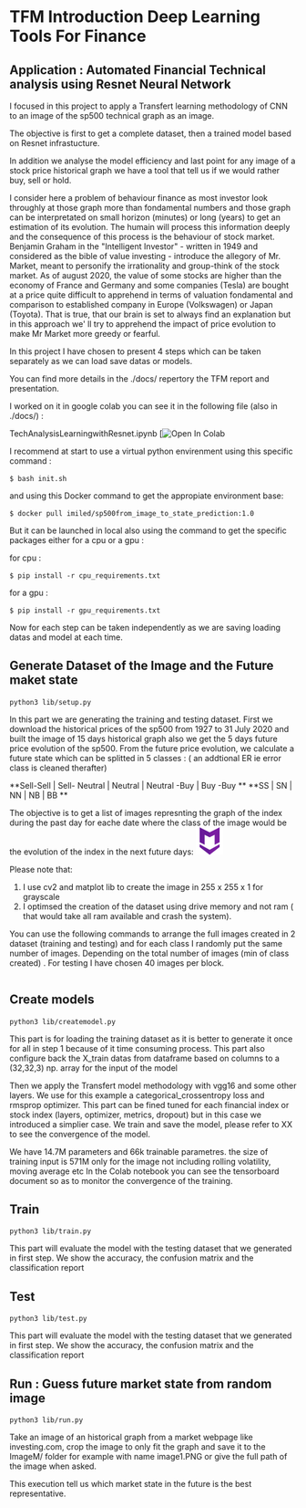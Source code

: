 # TFM Introduction Deep Learning Tools For Finance 
## Application : Automated Financial Technical analysis using Resnet Neural Network

I focused in this project to apply a Transfert learning methodology of CNN to an image of the sp500 technical graph as an image. 

The objective is first to get a complete dataset, then a trained model based on Resnet infrastucture. 

In addition we analyse the model efficiency and last point for any image of a stock price historical graph we have a tool that tell us if we would rather buy, sell or hold.

I consider here a problem of behaviour finance as most investor look throughly at those graph more than fondamental numbers and those graph can be interpretated on small horizon (minutes) or long (years) to get an estimation of its evolution. The humain will process this information deeply and the consequence of this process is the behaviour of stock market. Benjamin Graham in the "Intelligent Investor" - written in 1949 and considered as the bible of value investing - introduce the allegory of Mr. Market, meant to personify the irrationality and group-think of the stock market. As of august 2020, the value of some stocks are higher than the economy of France and Germany and some companies (Tesla) are bought at a price quite difficult to apprehend in terms of valuation fondamental and comparison to established company in Europe (Volkswagen) or Japan (Toyota). That is true, that our brain is set to always find an explanation but in this approach we' ll try to apprehend the impact of price evolution to make Mr Market more greedy or fearful.

In this project I have chosen to present 4 steps which can be taken separately as we can load save datas or models. 

You can find more details in the ./docs/ repertory the TFM report and presentation. 

I worked on it in google colab you can see it in the following file (also in ./docs/) :

TechAnalysisLearningwithResnet.ipynb [![Open In Colab](https://colab.research.google.com/github/imiled/TechnicalAnalysisLearningwithResnet/blob/main/TechnicalAnalysisLearningwithResnet.ipynb#scrollTo=DDX3dN5zO3dS)

I recommend at start to use a virtual python envirenment using this specific command :
```
$ bash init.sh
```

and using this Docker command to get the appropiate environment base:
```
$ docker pull imiled/sp500from_image_to_state_prediction:1.0
```

But it can be launched in local also using the command to get the specific packages either for a cpu or a gpu :

for cpu :
```
$ pip install -r cpu_requirements.txt
```

for a gpu :
```
$ pip install -r gpu_requirements.txt
```


Now for each step can be taken independently as we are saving loading datas and model at each time.

## Generate Dataset of the Image and the Future maket state
```
python3 lib/setup.py
```

In this part we are generating the training and testing dataset.
First we download the historical prices of the sp500 from 1927 to 31 July 2020 and built the image of 15 days historical graph also we get the 5 days future price evolution of the sp500. 
From the future price evolution, we calculate a future state which can be splitted in 5 classes : ( an addtional ER ie error class is cleaned therafter)

**Sell-Sell | Sell- Neutral | Neutral | Neutral -Buy | Buy -Buy **
**SS | SN | NN | NB | BB **

The objective is to get a list of images represnting the graph of the index during the past day for eache date where the class of the image would be the evolution of the index in the next future days:
![alt text](https://github.com/adam-p/markdown-here/raw/master/src/common/images/icon48.png "Logo Title Text 1")

Please note that: 
1. I use cv2 and matplot lib to create the image in 255 x 255 x 1 for grayscale
2. I optimsed the creation of the dataset using drive memory and not ram ( that would take all ram available and crash the system).

You can use the following commands to arrange the full images created in 2 dataset (training and testing) and for each class I randomly put the same number of images. Depending on the total number of images (min of class created) . For testing I have chosen 40 images per block. 
```

```
## Create models 
```
python3 lib/createmodel.py 
```

This part is for loading the training dataset as it is better to generate it once for all in step 1 because of it time consuming process.
This part also configure back the X_train datas from dataframe based on columns to a (32,32,3) np. array for the input of the model 

Then we apply the Transfert model methodology with vgg16 and some other layers.
We use for this example a categorical_crossentropy loss and rmsprop optimizer.
This part can be fined tuned for each financial index or stock index (layers, optimizer, metrics, dropout) but in this case we introduced a simplier case.
We train and save the model, please refer to XX to see the convergence of the model.

We have 14.7M parameters and 66k trainable parametres. the size of training input is 571M only for the image not including rolling volatility, moving average etc
In the Colab notebook you can see the tensorboard document so as to monitor the convergence of the training. 

## Train 
```
python3 lib/train.py
```
This part will evaluate the model with the testing dataset that we generated in first step.
We show the accuracy, the confusion matrix and the classification report 

## Test 
```
python3 lib/test.py
```
This part will evaluate the model with the testing dataset that we generated in first step.
We show the accuracy, the confusion matrix and the classification report 

## Run : Guess future market state from random image
```
python3 lib/run.py
```

Take an image of an historical graph from a market webpage like investing.com, crop the image to only fit the graph and save it to the ImageM/ folder for example with name image1.PNG or give the full path of the image when asked.

This execution tell us which market state in the future is the best representative.

